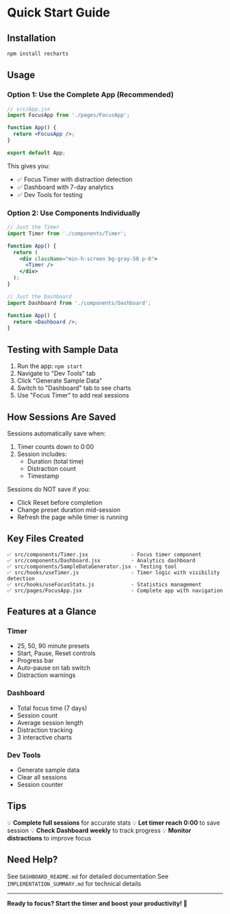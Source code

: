 # Quick Start Guide

## Installation

```bash
npm install recharts
```

## Usage

### Option 1: Use the Complete App (Recommended)

```jsx
// src/App.jsx
import FocusApp from './pages/FocusApp';

function App() {
  return <FocusApp />;
}

export default App;
```

This gives you:
- ✅ Focus Timer with distraction detection
- ✅ Dashboard with 7-day analytics
- ✅ Dev Tools for testing

### Option 2: Use Components Individually

```jsx
// Just the Timer
import Timer from './components/Timer';

function App() {
  return (
    <div className="min-h-screen bg-gray-50 p-8">
      <Timer />
    </div>
  );
}
```

```jsx
// Just the Dashboard
import Dashboard from './components/Dashboard';

function App() {
  return <Dashboard />;
}
```

## Testing with Sample Data

1. Run the app: `npm start`
2. Navigate to "Dev Tools" tab
3. Click "Generate Sample Data"
4. Switch to "Dashboard" tab to see charts
5. Use "Focus Timer" to add real sessions

## How Sessions Are Saved

Sessions automatically save when:
1. Timer counts down to 0:00
2. Session includes:
   - Duration (total time)
   - Distraction count
   - Timestamp

Sessions do NOT save if you:
- Click Reset before completion
- Change preset duration mid-session
- Refresh the page while timer is running

## Key Files Created

```
✅ src/components/Timer.jsx              - Focus timer component
✅ src/components/Dashboard.jsx          - Analytics dashboard
✅ src/components/SampleDataGenerator.jsx - Testing tool
✅ src/hooks/useTimer.js                 - Timer logic with visibility detection
✅ src/hooks/useFocusStats.js            - Statistics management
✅ src/pages/FocusApp.jsx                - Complete app with navigation
```

## Features at a Glance

### Timer
- 25, 50, 90 minute presets
- Start, Pause, Reset controls
- Progress bar
- Auto-pause on tab switch
- Distraction warnings

### Dashboard
- Total focus time (7 days)
- Session count
- Average session length
- Distraction tracking
- 3 interactive charts

### Dev Tools
- Generate sample data
- Clear all sessions
- Session counter

## Tips

💡 **Complete full sessions** for accurate stats
💡 **Let timer reach 0:00** to save session
💡 **Check Dashboard weekly** to track progress
💡 **Monitor distractions** to improve focus

## Need Help?

See `DASHBOARD_README.md` for detailed documentation
See `IMPLEMENTATION_SUMMARY.md` for technical details

---

**Ready to focus? Start the timer and boost your productivity! 🚀**
